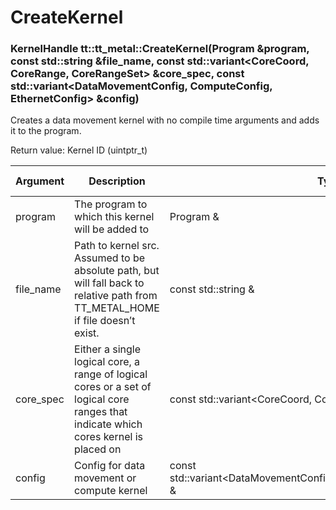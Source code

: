 # CreateKernel

### KernelHandle tt::tt_metal::CreateKernel(Program &program, const std::string &file_name, const std::variant<CoreCoord, CoreRange, CoreRangeSet> &core_spec, const std::variant<DataMovementConfig, ComputeConfig, EthernetConfig> &config)

Creates a data movement kernel with no compile time arguments and adds it to the program.

Return value: Kernel ID (uintptr_t)

| Argument      | Description                                                                                                                          | Type                                                                  | Valid Range      | Required       |
|---------------|--------------------------------------------------------------------------------------------------------------------------------------|-----------------------------------------------------------------------|------------------|----------------|
| program       | The program to which this kernel will be added to                                                                                    | Program &                                                             |                  | Yes            |
| file_name     | Path to kernel src. Assumed to be absolute path, but will fall back to relative path from TT_METAL_HOME if file doesn’t exist.       | const std::string &                                                   |                  | Yes            |
| core_spec     | Either a single logical core, a range of logical cores or a set of logical core ranges that indicate which cores kernel is placed on | const std::variant<CoreCoord, CoreRange, CoreRangeSet> &              |                  | Yes            |
| config        | Config for data movement or compute kernel                                                                                           | const std::variant<DataMovementConfig,ComputeConfig,EthernetConfig> & |                  | No             |
